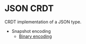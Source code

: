# JSON CRDT

CRDT implementation of a JSON type.

- Snapshot encoding
  - [Binary encoding](./codec/binary/README.md)
